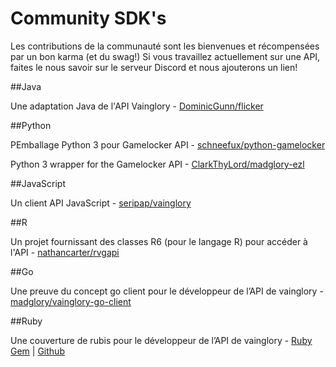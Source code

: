 # Community SDK's

Les contributions de la communauté sont les bienvenues et récompensées par un bon karma (et du swag!) Si vous travaillez actuellement sur une API, faites le nous savoir sur le serveur Discord et nous ajouterons un lien!

##Java

Une adaptation Java de l'API Vainglory - [DominicGunn/flicker](http://github.com/DominicGunn/flicker)

##Python

PEmballage Python 3 pour Gamelocker API - [schneefux/python-gamelocker](http://github.com/schneefux/python-gamelocker)

Python 3 wrapper for the Gamelocker API - [ClarkThyLord/madglory-ezl](https://github.com/ClarkThyLord/madglory-ezl)

##JavaScript

Un client API JavaScript - [seripap/vainglory](https://github.com/seripap/vainglory)

##R

Un projet fournissant des classes R6 (pour le langage R) pour accéder à l'API - [nathancarter/rvgapi](https://github.com/nathancarter/rvgapi)

##Go

Une preuve du concept go client pour le développeur de l’API de vainglory - [madglory/vainglory-go-client](https://github.com/madglory/vainglory-go-client)

##Ruby

Une couverture de rubis pour le développeur de l’API de vainglory -
[Ruby Gem](https://rubygems.org/gems/vainglory-api) | 
[Github](https://github.com/cbortz/vainglory-api-ruby)

